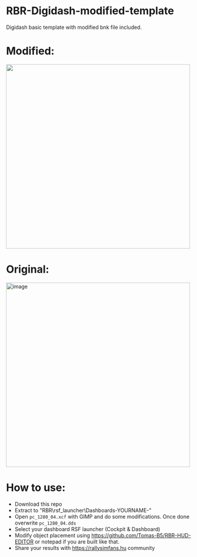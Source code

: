 # RBR-Digidash-modified-template
Digidash basic template with modified bnk file included.

# Modified:

<img src="https://user-images.githubusercontent.com/104921631/231561893-cd78a701-f1fb-457a-af40-eea11d629b99.png" width="500">

# Original:

<img width="500" alt="image" src="https://user-images.githubusercontent.com/104921631/231562532-775441bf-943b-41ac-9565-b4ebdc4c36a9.png">


# How to use:

- Download this repo
- Extract to "RBR\rsf_launcher\Dashboards\-YOURNAME-"
- Open `pc_1280_04.xcf` with GIMP and do some modifications. Once done overwrite `pc_1280_04.dds`
- Select your dashboard RSF launcher (Cockpit & Dashboard)
- Modify object placement using https://github.com/Tomas-B5/RBR-HUD-EDITOR or notepad if you are built like that.
- Share your results with https://rallysimfans.hu community
